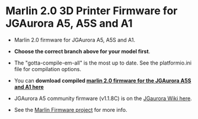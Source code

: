 ﻿# Marlin 2.0 3D Printer Firmware for JGAurora A5, A5S and A1

- Marlin 2.0 firmware for JGAurora A5, A5S and A1. 

- **Choose the correct branch above for your model first**. 
- The "gotta-compile-em-all" is the most up to date. See the platformio.ini file for compilation options.

- You can **download compiled [marlin 2.0 firmware for the JGAurora A5S and A1 here](https://firmware.jgaurorawiki.com)**
- JGAurora A5 community firmware (v1.1.8C) is on the [JGaurora Wiki here](https://jgaurorawiki.com/A5/firmware).

- See the [Marlin Firmware project](https://marlinfw.org) for more info.
